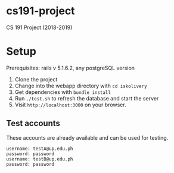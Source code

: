 # cs191-project
CS 191 Project (2018-2019)

# Setup

Prerequisites: rails v 5.1.6.2, any postgreSQL version

1. Clone the project
2. Change into the webapp directory with `cd iskolivery`
3. Get dependencies with `bundle install`
4. Run `./test.sh` to refresh the database and start the server
5. Visit `http://localhost:3000` on your browser.

## Test accounts

These accounts are already available and can be used for testing.

```
username: testA@up.edu.ph
password: password
username: testB@up.edu.ph
password: password
```
